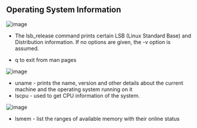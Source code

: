 ## Operating System Information

![image](https://user-images.githubusercontent.com/85761276/206893297-4a910895-f2d2-4f24-be83-072f1a632987.png)


- The lsb_release command prints certain LSB (Linux Standard Base) and Distribution information. If no options are given, the -v option is assumed.

- q to exit from man pages


![image](https://user-images.githubusercontent.com/85761276/206893544-9fe1b43d-aa5c-4075-ad72-5dd126ccebbf.png)

- uname -  prints the name, version and other details about the current machine and the operating system running on it
- lscpu - used to get CPU information of the system.


![image](https://user-images.githubusercontent.com/85761276/206893674-62cd43de-75db-4c87-94a7-7af672d36afd.png)
- lsmem - list the ranges of available memory with their online status
